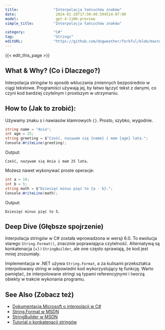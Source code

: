 ```yaml
---
title:                "Interpolacja łańcuchów znaków"
date:                  2024-01-20T17:50:40.594514-07:00
model:                 gpt-4-1106-preview
simple_title:         "Interpolacja łańcuchów znaków"

category:             "C#"
tag:                  "Strings"
editURL:              "https://github.com/dogweather/forkful/blob/master/content/pl/c-sharp/interpolating-a-string.md"
---
```


{{< edit_this_page >}}

## What & Why? (Co i Dlaczego?)

Interpolacja stringów to sposób wkluczania zmiennych bezpośrednio w ciągi tekstowe. Programiści używają jej, by łatwo łączyć tekst z danymi, co czyni kod bardziej czytelnym i prostszym w utrzymaniu.

## How to (Jak to zrobić):

Używamy znaku `$` i nawiasów klamrowych `{}`. Prosto, szybko, wygodnie.

```C#
string name = "Ania";
int age = 25;
string greeting = $"Cześć, nazywam się {name} i mam {age} lata.";
Console.WriteLine(greeting);
```

Output:
```
Cześć, nazywam się Ania i mam 25 lata.
```

Możesz nawet wykonywać proste operacje:
```C#
int a = 10;
int b = 5;
string math = $"Dziesięć minus pięć to {a - b}.";
Console.WriteLine(math);
```

Output:
```
Dziesięć minus pięć to 5.
```

## Deep Dive (Głębsze spojrzenie)

Interpolacja stringów w C# została wprowadzona w wersji 6.0. To ewolucja starego `String.Format()`, znacznie poprawiająca czytelność. Alternatywą są konkatenacja (+) i `StringBuilder`, ale one często sprawiają, że kod jest mniej zrozumiały.

Implementacja w .NET używa `String.Format`, a za kulisami przekształca interpolowany string w odpowiedni kod wykorzystujący tę funkcję. Warto pamiętać, że interpolowane stringi są typami referencyjnymi i tworzą obiekty w trakcie wykonania programu.

## See Also (Zobacz też)

- [Dokumentacja Microsoft o interpolacji w C#](https://docs.microsoft.com/pl-pl/dotnet/csharp/language-reference/tokens/interpolated)
- [String.Format w MSDN](https://docs.microsoft.com/pl-pl/dotnet/api/system.string.format?view=net-6.0)
- [StringBuilder w MSDN](https://docs.microsoft.com/pl-pl/dotnet/api/system.text.stringbuilder?view=net-6.0)
- [Tutorial o konkatenacji stringów](https://docs.microsoft.com/pl-pl/dotnet/csharp/programming-guide/strings/)
